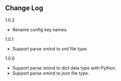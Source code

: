 Change Log
----------

1.0.2

- Rename config key names.

1.0.1

- Support parse xmind to xml file type.

1.0.0

- Support parse xmind to dict data type with Python.
- Support parse xmind to json file type.